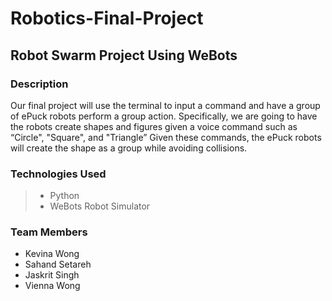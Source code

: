 # Robotics-Final-Project

## Robot Swarm Project Using WeBots

### Description

Our final project will use the terminal to input a command and have a group of ePuck robots perform a group action. Specifically, we are going to have the robots create shapes and figures given a voice command such as “Circle",  "Square", and "Triangle” Given these commands, the ePuck robots will create the shape as a group while avoiding collisions. 

### Technologies Used 
>* Python 
>* WeBots Robot Simulator 

### Team Members
- Kevina Wong
- Sahand Setareh
- Jaskrit Singh 
- Vienna Wong

